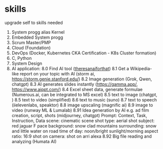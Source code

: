 # skills
upgrade self to skills needed
1. System progg alias Kernel
2. Embedded System progg
3. Scrum Master/PMP
4. Cloud (Foundation)
5. DevOps (Docker, Kubernetes CKA Certification - K8s Cluster formation)
6. C, Python
7. System Design
8. AI application:
   8.0 Find AI tool  ([theresanaiforthat](https://theresanaiforthat.com/))
   8.1 Get a Wikipedia-like report on your topic with AI (storm ai, https://storm.genie.stanford.edu/)
   8.2 Image generation (Grok, Qwen, chatgpt)
   8.3 AI generates slides instantly (https://gamma.app/, https://www.aippt.com/)
   8.4 Excel sheet data, generate formulae (Numerous.ai, can be integrated to MS excel)
   8.5 text to image (chatgpt, )
   8.5 text to video (simplified)
   8.6 text to music (suno)
   8.7 text to speech (iielevenlabs, speaktor)
   8.8 image upscaling (magnific ai)
   8.9 image to video (runway ML & Lumalab)
   8.91 Idea generation by AI e.g. ad film creation, script, shots (midjourney, chatgpt)
         Prompt: Context, Task, Instruction, Data
                                  scene: cinematic scene
                                  shot type: aerial shot
                                  subject: red jaguar F pace
                                  background: snow clad mountains
                                  surrounding: snow and little water on road
                                  time of day: noon/bright sunlight/morning
                                  aspect ratio: 16:9
                                  shot on camera: shot on arri alexa
   8.92 Big file reading and analyzing (Humata AI)
   
   
   
